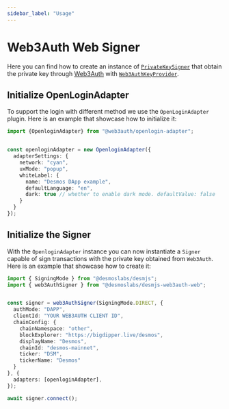```yaml
---
sidebar_label: "Usage"
---
```


# Web3Auth Web Signer

Here you can find how to create an instance of
[`PrivateKeySigner`](docs/api/classes/desmoslabs_desmjs.PrivateKeySigner.md) that obtain the private key
through [Web3Auth](https://web3auth.io/docs/sdk/web/modal/initialize) with
[`Web3AuthKeyProvider`](docs/api/classes/desmoslabs_desmjs_web3auth_web.Web3AuthPrivateKeyProvider.md).

## Initialize OpenLoginAdapter

To support the login with different method we use the `OpenLoginAdapter` plugin.
Here is an example that showcase how to initialize it:

```ts
import {OpenloginAdapter} from "@web3auth/openlogin-adapter";


const openloginAdapter = new OpenloginAdapter({
  adapterSettings: {
    network: "cyan",
    uxMode: "popup",
    whiteLabel: {
      name: "Desmos DApp example",
      defaultLanguage: "en",
      dark: true // whether to enable dark mode. defaultValue: false
    }
  }
});
```

## Initialize the Signer

With the `OpenloginAdapter` instance you can now instantiate a `Signer` capable of sign transactions
with the private key obtained from `Web3Auth`.
Here is an example that showcase how to create it:

```ts
import { SigningMode } from "@desmoslabs/desmjs";
import { web3AuthSigner } from "@desmoslabs/desmjs-web3auth-web";


const signer = web3AuthSigner(SigningMode.DIRECT, {
  authMode: "DAPP",
  clientId: "YOUR WEB3AUTH CLIENT ID",
  chainConfig: {
    chainNamespace: "other",
    blockExplorer: "https://bigdipper.live/desmos",
    displayName: "Desmos",
    chainId: "desmos-mainnet",
    ticker: "DSM",
    tickerName: "Desmos"
  }
}, {
  adapters: [openloginAdapter],
});

await signer.connect();
```
